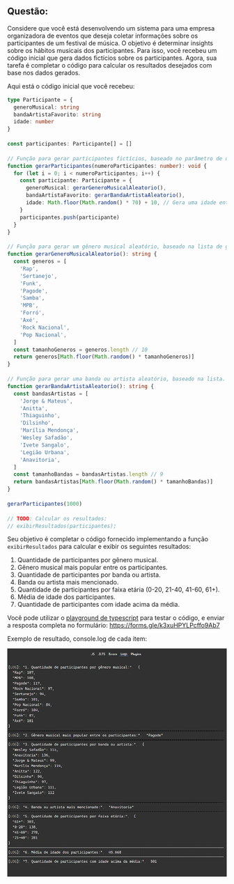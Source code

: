 ## Questão:

Considere que você está desenvolvendo um sistema para uma empresa organizadora de eventos que deseja coletar informações sobre os participantes de um festival de música. O objetivo é determinar insights sobre os hábitos musicais dos participantes. Para isso, você recebeu um código inicial que gera dados fictícios sobre os participantes. Agora, sua tarefa é completar o código para calcular os resultados desejados com base nos dados gerados.

Aqui está o código inicial que você recebeu:

```typescript
type Participante = {
  generoMusical: string
  bandaArtistaFavorito: string
  idade: number
}

const participantes: Participante[] = []

// Função para gerar participantes fictícios, baseado no parâmetro de quantidade informado.
function gerarParticipantes(numeroParticipantes: number): void {
  for (let i = 0; i < numeroParticipantes; i++) {
    const participante: Participante = {
      generoMusical: gerarGeneroMusicalAleatorio(),
      bandaArtistaFavorito: gerarBandaArtistaAleatorio(),
      idade: Math.floor(Math.random() * 70) + 10, // Gera uma idade entre 10 e 79 anos
    }
    participantes.push(participante)
  }
}

// Função para gerar um gênero musical aleatório, baseado na lista de gêneros.
function gerarGeneroMusicalAleatorio(): string {
  const generos = [
    'Rap',
    'Sertanejo',
    'Funk',
    'Pagode',
    'Samba',
    'MPB',
    'Forró',
    'Axé',
    'Rock Nacional',
    'Pop Nacional',
  ]
  const tamanhoGeneros = generos.length // 10
  return generos[Math.floor(Math.random() * tamanhoGeneros)]
}

// Função para gerar uma banda ou artista aleatório, baseado na lista.
function gerarBandaArtistaAleatorio(): string {
  const bandasArtistas = [
    'Jorge & Mateus',
    'Anitta',
    'Thiaguinho',
    'Dilsinho',
    'Marília Mendonça',
    'Wesley Safadão',
    'Ivete Sangalo',
    'Legião Urbana',
    'Anavitoria',
  ]
  const tamanhoBandas = bandasArtistas.length // 9
  return bandasArtistas[Math.floor(Math.random() * tamanhoBandas)]
}

gerarParticipantes(1000)

// TODO: Calcular os resultados:
// exibirResultados(participantes);
```

Seu objetivo é completar o código fornecido implementando a função `exibirResultados` para calcular e exibir os seguintes resultados:

1. Quantidade de participantes por gênero musical.
2. Gênero musical mais popular entre os participantes.
3. Quantidade de participantes por banda ou artista.
4. Banda ou artista mais mencionado.
5. Quantidade de participantes por faixa etária (0-20, 21-40, 41-60, 61+).
6. Média de idade dos participantes.
7. Quantidade de participantes com idade acima da média.

Você pode utilizar o [playground de typescript](https://www.typescriptlang.org/play) para testar o código, e enviar a resposta completa no formulário: https://forms.gle/k3xuHPYLPcffo9Ab7

Exemplo de resultado, console.log de cada item:

<img src="./img/log-atividade.png" />
